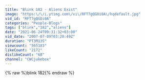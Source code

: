 ```yaml
---
title: "Blink 182 - Aliens Exist"
image: "https:\/\/i.ytimg.com\/vi\/RFT7gQGOi0A\/hqdefault.jpg"
vid_id: "RFT7gQGOi0A"
categories: "People-Blogs"
tags: ["blink","182","aliens"]
date: "2021-06-24T09:31:32+03:00"
vid_date: "2007-07-09T03:20:49Z"
duration: "PT3M13S"
viewcount: "565183"
likeCount: "2172"
dislikeCount: "68"
channel: "CWCjukebox"
---
```

{% raw %}blink 182{% endraw %}

